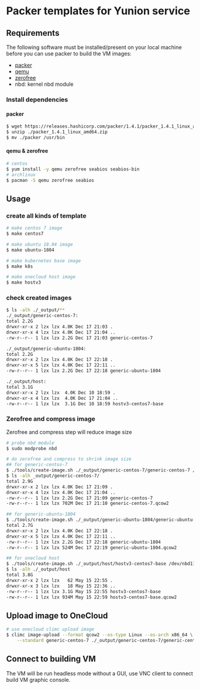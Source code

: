 # Packer templates for Yunion service

## Requirements

The following software must be installed/present on your local machine before you can use packer to build the VM images:

  - [packer](https://www.packer.io/intro/getting-started/install.html)
  - [qemu](https://www.qemu.org/download/)
  - [zerofree](https://frippery.org/uml/)
  - nbd: kernel nbd module

### Install dependencies

#### packer

```bash
$ wget https://releases.hashicorp.com/packer/1.4.1/packer_1.4.1_linux_amd64.zip
$ unzip ./packer_1.4.1_linux_amd64.zip
$ mv ./packer /usr/bin
```

#### qemu & zerofree

```bash
# centos
$ yum install -y qemu zerofree seabios seabios-bin
# archlinux
$ pacman -S qemu zerofree seabios
```

## Usage

### create all kinds of template

```bash
# make centos 7 image
$ make centos7

# make ubuntu 18.04 image
$ make ubuntu-1804

# make kubernetes base image
$ make k8s

# make onecloud host image
$ make hostv3
```

### check created images

```bash
$ ls -alh ./_output/**
./_output/generic-centos-7:
total 2.2G
drwxr-xr-x 2 lzx lzx 4.0K Dec 17 21:03 .
drwxr-xr-x 4 lzx lzx 4.0K Dec 17 21:04 ..
-rw-r--r-- 1 lzx lzx 2.2G Dec 17 21:03 generic-centos-7

./_output/generic-ubuntu-1804:
total 2.2G
drwxr-xr-x 2 lzx lzx 4.0K Dec 17 22:18 .
drwxr-xr-x 5 lzx lzx 4.0K Dec 17 22:11 ..
-rw-r--r-- 1 lzx lzx 2.2G Dec 17 22:18 generic-ubuntu-1804

./_output/host:
total 3.1G
drwxr-xr-x 2 lzx lzx  4.0K Dec 10 18:59 .
drwxr-xr-x 4 lzx lzx  4.0K Dec 17 21:04 ..
-rw-r--r-- 1 lzx lzx  3.1G Dec 10 18:59 hostv3-centos7-base
```

### Zerofree and compress image

Zerofree and compress step will reduce image size

```bash
# probe nbd module
$ sudo modprobe nbd

# do zerofree and compress to shrink image size
## for generic-centos-7
$ ./tools/create-image.sh ./_output/generic-centos-7/generic-centos-7 /dev/nbd10
$ ls -alh _output/generic-centos-7/
total 2.9G
drwxr-xr-x 2 lzx lzx 4.0K Dec 17 21:09 .
drwxr-xr-x 4 lzx lzx 4.0K Dec 17 21:04 ..
-rw-r--r-- 1 lzx lzx 2.2G Dec 17 21:09 generic-centos-7
-rw-r--r-- 1 lzx lzx 702M Dec 17 21:10 generic-centos-7.qcow2

## for generic-ubuntu-1804
$ ./tools/create-image.sh ./_output/generic-ubuntu-1804/generic-ubuntu-1804 /dev/nbd9
total 2.7G
drwxr-xr-x 2 lzx lzx 4.0K Dec 17 22:18 .
drwxr-xr-x 5 lzx lzx 4.0K Dec 17 22:11 ..
-rw-r--r-- 1 lzx lzx 2.2G Dec 17 22:18 generic-ubuntu-1804
-rw-r--r-- 1 lzx lzx 524M Dec 17 22:19 generic-ubuntu-1804.qcow2

## for onecloud host
$ ./tools/create-image.sh ./_output/host/hostv3-centos7-base /dev/nbd11
$ ls -alh ./_output/host
total 3.8G
drwxr-xr-x 2 lzx lzx   62 May 15 22:55 .
drwxr-xr-x 3 lzx lzx   18 May 15 22:36 ..
-rw-r--r-- 1 lzx lzx 3.1G May 15 22:55 hostv3-centos7-base
-rw-r--r-- 1 lzx lzx 934M May 15 22:59 hostv3-centos7-base.qcow2
```

## Upload image to OneCloud

```bash
# use onecloud climc upload image
$ climc image-upload --format qcow2 --os-type Linux --os-arch x86_64 \
    --standard generic-centos-7 ./_output/generic-centos-7/generic-centos-7.qcow2
```

## Connect to building VM

The VM will be run headless mode without a GUI, use VNC client to connect build VM graphic console.
